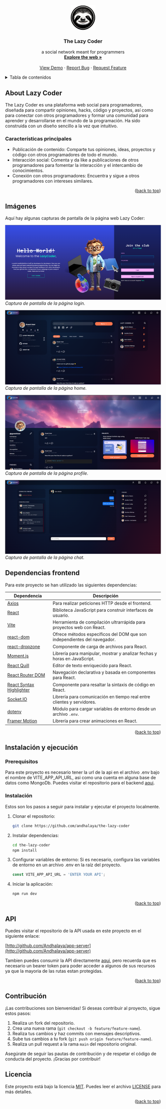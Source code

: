 
<a name="readme-top"></a>
<!-- PROJECT LOGO -->
<br />
<div align="center">
  <a href="https://github.com/othneildrew/Best-README-Template">
    <img src="public/icon.png" alt="Logo" width="80" height="80">
  </a>

  <h3 align="center">The Lazy Coder</h3>

  <p align="center">
    a social network meant for programmers
    <br />
    <a href="https://the-lazy-coder.netlify.app"><strong>Explore the web »</strong></a>
    <br />
    <br />
    <a href="https://github.com/andhalaya">View Demo</a>
    ·
    <a href="https://github.com/andhalaya">Report Bug</a>
    ·
    <a href="https://github.com/andhalaya">Request Feature</a>
  </p>
</div>



<!-- TABLE OF CONTENTS -->
<details>
  <summary>Tabla de contenidos</summary>
  <ol>
    <li>
      <a href="#about-the-project">About Lazy Coder</a>
      <ul>
        <li><a href="#caracteristicas">Caracteristicas principales</a></li>
      </ul>
    </li>
    <li>
      <a href="#imagenes">Imagenes</a>
    </li>
    <li><a href="#dependencias">Dependencias frontend</a></li>
    <li>
        <a href="#instalacionyejecucion">Instalación y ejecución</a>
        <ul>
        <li><a href="#prerequisitos">Prerequisitos</a></li>
        <li><a href="#instalación">Instalación</a></li>
        </ul>
    </li>
    <li><a href="#api">Api</a></li>
    <li><a href="#contribucion">Contribuciones</a></li>
    <li><a href="#licencia">Licencia</a></li>
  </ol>
</details>



<!-- ABOUT THE PROJECT -->
## About Lazy Coder

The Lazy Coder es una plataforma web social para programadores, diseñada para compartir opiniones, hacks, código y proyectos, así como para conectar con otros programadores y formar una comunidad para aprender y desarrollarse en el mundo de la programación.
Ha sido construida con un diseño sencillo a la vez que intuitivo.

### Características principales
* Publicación de contenido: Comparte tus opiniones, ideas, proyectos y código con otros programadores de todo el mundo.
* Interacción social: Comenta y da like a publicaciones de otros programadores para fomentar la interacción y el intercambio de conocimientos.
* Conexión con otros programadores: Encuentra y sigue a otros programadores con intereses similares.

<p align="right">(<a href="#readme-top">back to top</a>)</p>

## Imágenes 

Aquí hay algunas capturas de pantalla de la página web Lazy Coder:

![Captura de pantalla 1](public\login-page.png)
_Captura de pantalla de la página login._

![Captura de pantalla 2](public\home-page.png)
_Captura de pantalla de la página home._

![Captura de pantalla 3](public\profile-page.png)
_Captura de pantalla de la página profile._

![Captura de pantalla 3](public\chat.png)
_Captura de pantalla de la página chat._

## Dependencias frontend

Para este proyecto se han utilizado las siguientes dependencias:



| Dependencia               | Descripción                                                                                   |
|---------------------------|-----------------------------------------------------------------------------------------------|
| [Axios](https://github.com/axios/axios)                    | Para realizar peticiones HTTP desde el frontend.                                                |
| [React](https://reactjs.org/)                              | Biblioteca JavaScript para construir interfaces de usuario.                                      |
| [Vite](https://vitejs.dev/)                                | Herramienta de compilación ultrarrápida para proyectos web con React.                            |
| [react-dom](https://reactjs.org/docs/react-dom.html)       | Ofrece métodos específicos del DOM que son independientes del navegador.                         |
| [react-dropzone](https://github.com/react-dropzone/react-dropzone) | Componente de carga de archivos para React.                                                   |
| [Moment.js](https://momentjs.com/)                        | Librería para manipular, mostrar y analizar fechas y horas en JavaScript.                         |
| [React Quill](https://github.com/zenoamaro/react-quill)    | Editor de texto enriquecido para React.                                                        |
| [React Router DOM](https://reactrouter.com/web/guides/quick-start) | Navegación declarativa y basada en componentes para React.                                      |
| [React Syntax Highlighter](https://github.com/react-syntax-highlighter/react-syntax-highlighter) | Componente para resaltar la sintaxis de código en React.                                   |
| [Socket.IO](https://socket.io/)                            | Librería para comunicación en tiempo real entre clientes y servidores.                            |
| [dotenv](https://github.com/motdotla/dotenv)              | Módulo para cargar variables de entorno desde un archivo `.env`.                                   |
| [Framer Motion](https://www.framer.com/motion/)            | Librería para crear animaciones en React.                                                        |


<p align="right">(<a href="#readme-top">back to top</a>)</p>



<!-- GETTING STARTED -->
## Instalación y ejecución

### Prerequisitos
Para este proyecto es necesario tener la url de la api en el archivo .env bajo el nombre de VITE_APP_API_URL, asi como una cuenta en alguna base de datos como MongoDb. Puedes visitar el repositorio para el backend [aqui](https://github.com/Andhalaya/app-server). 

### Instalación

Estos son los pasos a seguir para instalar y ejecutar el proyecto localmente. 

1. Clonar el repositorio:
    ```bash
   git clone https://github.com/andhalaya/the-lazy-coder
2. Instalar dependencias:
   ```sh
   cd the-lazy-coder
   npm install
   ```
3. Configurar variables de entorno: Si es necesario, configura las variables de entorno en un archivo .env en la raíz del proyecto.
    ```js
    const VITE_APP_API_URL = 'ENTER YOUR API';
    ```
   
4. Iniciar la aplicación:
   ```sh
   npm run dev
   ```

<p align="right">(<a href="#readme-top">back to top</a>)</p>

<!-- api -->
## API

Puedes visitar el repositorio de la API usada en este proyecto en el siguiente enlace:

[http://github.com/Andhalaya/app-server](http://github.com/Andhalaya/app-server)

Tambien puedes consumir la API directamente [aqui](https://app-server-production-1cf6.up.railway.app), pero recuerda que es necesario un bearer token para poder acceder a algunos de sus recursos ya que la mayoria de las rutas estan protegidas. 

<p align="right">(<a href="#readme-top">back to top</a>)</p>


<!-- CONTRIBUTING -->
## Contribución

¡Las contribuciones son bienvenidas! Si deseas contribuir al proyecto, sigue estos pasos:

1. Realiza un fork del repositorio.
2. Crea una nueva rama (`git checkout -b feature/feature-name`).
3. Realiza tus cambios y haz commits con mensajes descriptivos.
4. Sube tus cambios a tu fork (`git push origin feature/feature-name`).
5. Realiza un pull request a la rama `main` del repositorio original.

Asegúrate de seguir las pautas de contribución y de respetar el código de conducta del proyecto. ¡Gracias por contribuir!

## Licencia

Este proyecto está bajo la licencia [MIT](https://opensource.org/licenses/MIT). Puedes leer el archivo [LICENSE](LICENSE) para más detalles.

<p align="right">(<a href="#readme-top">back to top</a>)</p>